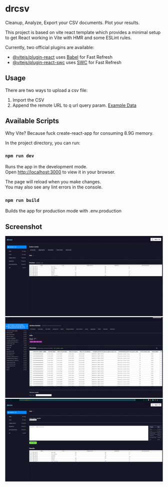 # drcsv

Cleanup, Analyze, Export your CSV documents. Plot your results.

This project is based on vite react template which provides a minimal setup to get React working in Vite with HMR and some ESLint rules.

Currently, two official plugins are available:

- [@vitejs/plugin-react](https://github.com/vitejs/vite-plugin-react/blob/main/packages/plugin-react/README.md) uses [Babel](https://babeljs.io/) for Fast Refresh
- [@vitejs/plugin-react-swc](https://github.com/vitejs/vite-plugin-react-swc) uses [SWC](https://swc.rs/) for Fast Refresh

## Usage

There are two ways to upload a csv file:

1. Import the CSV
2. Append the remote URL to q url query param. [Example Data](https://drcsv.onrender.com?url=https://raw.githubusercontent.com/ikouchiha47/drcsv/refs/heads/master/testdata/orders1k.csv)

## Available Scripts

Why Vite? Because fuck create-react-app for consuming 8.9G memory.

In the project directory, you can run:

### `npm run dev`

Runs the app in the development mode.\
Open [http://localhost:3000](http://localhost:3000) to view it in your browser.

The page will reload when you make changes.\
You may also see any lint errors in the console.

### `npm run build`

Builds the app for production mode with .env.production

## Screenshot

![alt screenshot](./shots/Sep25::071509.png)
![alt screenshot](./shots/Oct07::073206.png)
![alt screenshot](./shots/Sep25::071126.png)
